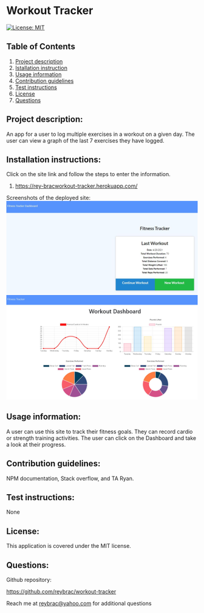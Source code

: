 # Workout Tracker

[![License: MIT](https://img.shields.io/badge/License-MIT-yellow.svg)](https://opensource.org/licenses/MIT)

## Table of Contents

1. [Project description](#Project-description)
2. [Istallation instruction](#Installaton-instructions)
3. [Usage information](#Usage-information)
4. [Contribution guidelines](#Contribution-guidelines)
5. [Test instructions](#Test-instructions)
6. [License](#License)
7. [Questions](#Questions)

## Project description:

An app for a user to log multiple exercises in a workout on a given day. The user can view a graph of the last 7 exercises they have logged.

## Installation instructions:

Click on the site link and follow the steps to enter the information.

1. https://rey-bracworkout-tracker.herokuapp.com/

Screenshots of the deployed site:
![screenshot of working application](https://github.com/reybrac/workout-tracker/blob/main/public/images/Workout-tracker1.JPG?raw=true)
![screenshot of working application](https://github.com/reybrac/workout-tracker/blob/main/public/images/Workout-tracker2.JPG?raw=true)

## Usage information:

A user can use this site to track their fitness goals. They can record cardio or strength training activities. The user can click on the Dashboard and take a look at their progress.

## Contribution guidelines:

NPM documentation, Stack overflow, and TA Ryan.

## Test instructions:

None

## License:

This application is covered under the MIT license.

## Questions:

Github repository:

https://github.com/reybrac/workout-tracker

Reach me at reybrac@yahoo.com for additional questions
